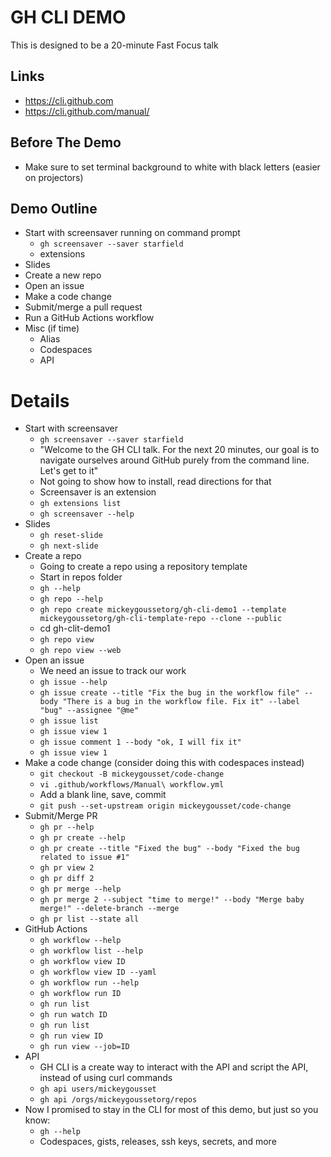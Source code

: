 # GH CLI DEMO

This is designed to be a 20-minute Fast Focus talk

## Links

- https://cli.github.com
- https://cli.github.com/manual/

## Before The Demo

- Make sure to set terminal background to white with black letters (easier on projectors)

## Demo Outline

- Start with screensaver running on command prompt
  - `gh screensaver --saver starfield`
  - extensions
- Slides
- Create a new repo
- Open an issue
- Make a code change
- Submit/merge a pull request
- Run a GitHub Actions workflow
- Misc (if time)
  - Alias
  - Codespaces
  - API

# Details

- Start with screensaver
  - `gh screensaver --saver starfield`
  - "Welcome to the GH CLI talk. For the next 20 minutes, our goal is to navigate ourselves around GitHub purely from the command line. Let's get to it"
  - Not going to show how to install, read directions for that
  - Screensaver is an extension
  - `gh extensions list`
  - `gh screensaver --help`
- Slides
  - `gh reset-slide`
  - `gh next-slide`
- Create a repo
  - Going to create a repo using a repository template
  - Start in repos folder
  - `gh --help`
  - `gh repo --help`
  - `gh repo create mickeygoussetorg/gh-cli-demo1 --template mickeygoussetorg/gh-cli-template-repo --clone --public`
  - cd gh-clit-demo1
  - `gh repo view`
  - `gh repo view --web`
- Open an issue
  - We need an issue to track our work
  - `gh issue --help`
  - `gh issue create --title "Fix the bug in the workflow file" --body "There is a bug in the workflow file. Fix it" --label "bug" --assignee "@me"`
  - `gh issue list`
  - `gh issue view 1`
  - `gh issue comment 1 --body "ok, I will fix it"`
  - `gh issue view 1`
- Make a code change (consider doing this with codespaces instead)
  - `git checkout -B mickeygousset/code-change`
  - `vi .github/workflows/Manual\ workflow.yml`
  - Add a blank line, save, commit
  - `git push --set-upstream origin mickeygousset/code-change`
- Submit/Merge PR
  - `gh pr --help`
  - `gh pr create --help`
  - `gh pr create --title "Fixed the bug" --body "Fixed the bug related to issue #1"`
  - `gh pr view 2`
  - `gh pr diff 2`
  - `gh pr merge --help`
  - `gh pr merge 2 --subject "time to merge!" --body "Merge baby merge!" --delete-branch --merge`
  - `gh pr list --state all`
- GitHub Actions
  - `gh workflow --help`
  - `gh workflow list --help`
  - `gh workflow view ID`
  - `gh workflow view ID --yaml`
  - `gh workflow run --help`
  - `gh workflow run ID`
  - `gh run list`
  - `gh run watch ID`
  - `gh run list`
  - `gh run view ID`
  - `gh run view --job=ID`
- API
  - GH CLI is a create way to interact with the API and script the API, instead of using curl commands
  - `gh api users/mickeygousset`
  - `gh api /orgs/mickeygoussetorg/repos`
- Now I promised to stay in the CLI for most of this demo, but just so you know:
  - `gh --help`
  - Codespaces, gists, releases, ssh keys, secrets, and more


